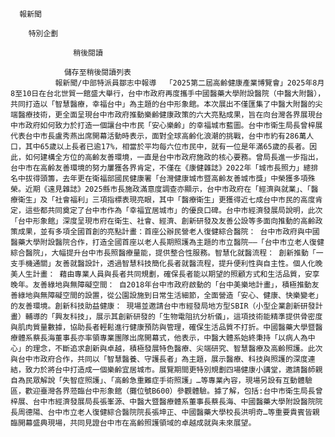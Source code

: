
      報新聞
      
        特別企劃
      
                  稍後閱讀
                
                儲存至稍後閱讀列表
              報新聞/中部特派員鄒志中報導  「2025第二屆高齡健康產業博覽會」2025年8月8至10日在台北世貿一館盛大舉行，台中市政府再度攜手中國醫藥大學附設醫院（中醫大附醫），共同打造以「智慧醫療，幸福台中」為主題的台中形象館。本次展出不僅匯集了中醫大附醫的尖端醫療技術，更全面呈現台中市政府推動樂齡健康政策的六大亮點成果，旨在向台灣各界展現台中市政府如何致力於打造一個讓台中市民「安心樂齡」的幸福城市藍圖。台中市衛生局長曾梓展代表台中市長盧秀燕出席開幕活動時表示，面對全球高齡化浪潮的挑戰，台中市約有286萬人口，其中65歲以上長者已逾17%，相當於平均每六位市民中，就有一位是年滿65歲的長者。因此，如何建構全方位的高齡友善環境，一直是台中市政府施政的核心要務。曾局長進一步指出，台中市在高齡友善環境的努力屢獲各界肯定，不僅在《康健雜誌》2022年「城市長照力」總排名中拔得頭籌，去年更在衛福部國民健康署「台灣健康城市暨高齡友善城市獎」中榮獲多項殊榮。近期《遠見雜誌》2025縣市長施政滿意度調查亦顯示，台中市政府在「經濟與就業」、「醫療衛生」及「社會福利」三項指標表現亮眼，其中「醫療衛生」更獲得近七成台中市民的高度肯定，這些都共同奠定了台中市作為「幸福宜居城市」的優良口碑。台中市經濟發展局說明，此次「台中形象館」深度呈現市府在衛生、社會、經濟、創新研發及友善公設等多面向推動的高齡政策成果，並有多項全國首創的亮點計畫：首座公辦民營老人復健綜合醫院： 台中市政府與中國醫藥大學附設醫院合作，打造全國首座以老人長期照護為主題的市立醫院——「台中市立老人復健綜合醫院」，大幅提升台中市長照醫療量能，提供整合性服務。智慧化就醫流程： 創新推動「一支手機通關」友善就醫設計，透過智慧科技簡化長者就醫流程，提升便利性與自主性。個人化晚美人生計畫： 藉由專業人員與長者共同規劃，確保長者能以期望的照顧方式和生活品質，安享晚年。友善綠地與無障礙空間： 自2018年台中市政府啟動的「台中美樂地計畫」，積極推動友善綠地與無障礙空間的設置，從公園設施到日常生活細節，全面營造「安心、健康、快樂變老」的友善環境。創新科技助益健康： 現場並邀請台中市經發局地方型SBIR（小型企業創新研發計畫）輔導的「興友科技」，展示其創新研發的「生物電阻抗分析儀」，這項技術能精準提供骨密度與肌肉質量數據，協助長者輕鬆進行健康預防與管理，確保生活品質不打折。中國醫藥大學暨醫療體系蔡長海董事長亦率領專業團隊出席開幕式，他表示，中醫大體系始終秉持「以病人為中心」的理念，不斷追求創新與卓越，積極發展特色醫療、尖端研究、智慧醫療及高齡照護。此次與台中市政府合作，共同以「智慧醫養、守護長者」為主題，展示醫療、科技與照護的深度連結，致力於將台中打造成一個樂齡宜居城市。展覽期間更特別規劃四場健康小講堂，邀請醫師親自為民眾解說「失智症照護」、「高齡急重難症手術照護」…等專業內容，現場另設有互動體驗區，歡迎臺灣各界蒞臨台中形象館（攤位號B600）參觀體驗。據了解，包括:台中市衛生局長曾梓展、台中市經濟發展局長張峯源、中醫大暨醫療體系董事長蔡長海、中國醫藥大學附設醫院院長周德陽、台中市立老人復健綜合醫院院長張坤正、中國醫藥大學校長洪明奇…等重要貴賓皆親臨開幕盛典現場，共同見證台中市在高齡照護領域的卓越成就與未來展望。